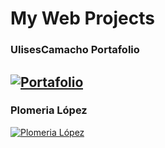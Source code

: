 # My Web Projects
### UlisesCamacho Portafolio
[![Portafolio](https://pbs.twimg.com/media/E7MATCeVoAAw8R-?format=jpg&name=large)](https://bit.ly/UlisesCamacho_portafolio)
---
### Plomeria López
[![Plomeria López](https://pbs.twimg.com/media/E7bZgdKUYAAbthP?format=jpg&name=large)](https://web.plomerialopez.repl.co)
